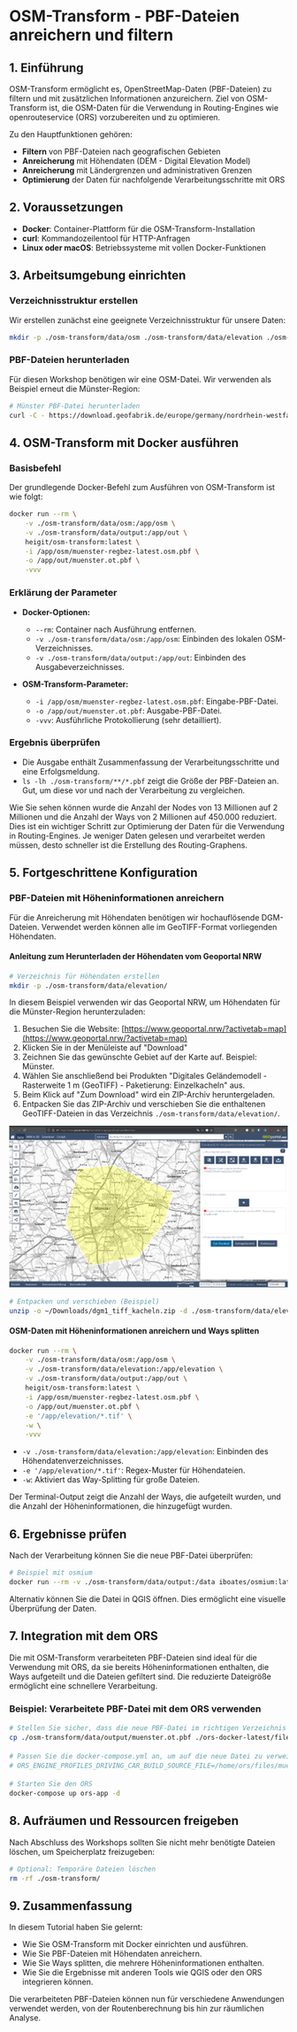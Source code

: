 # OSM-Transform - PBF-Dateien anreichern und filtern

## 1. Einführung

OSM-Transform ermöglicht es, OpenStreetMap-Daten (PBF-Dateien) zu filtern und mit zusätzlichen Informationen anzureichern.
Ziel von OSM-Transform ist, die OSM-Daten für die Verwendung in Routing-Engines wie openrouteservice (ORS) vorzubereiten und zu optimieren.

Zu den Hauptfunktionen gehören:

- **Filtern** von PBF-Dateien nach geografischen Gebieten
- **Anreicherung** mit Höhendaten (DEM - Digital Elevation Model)
- **Anreicherung** mit Ländergrenzen und administrativen Grenzen
- **Optimierung** der Daten für nachfolgende Verarbeitungsschritte mit ORS

## 2. Voraussetzungen

- **Docker**: Container-Plattform für die OSM-Transform-Installation
- **curl**: Kommandozeilentool für HTTP-Anfragen
- **Linux oder macOS**: Betriebssysteme mit vollen Docker-Funktionen

## 3. Arbeitsumgebung einrichten

### Verzeichnisstruktur erstellen

Wir erstellen zunächst eine geeignete Verzeichnisstruktur für unsere Daten:

```bash
mkdir -p ./osm-transform/data/osm ./osm-transform/data/elevation ./osm-transform/data/output
```

### PBF-Dateien herunterladen

Für diesen Workshop benötigen wir eine OSM-Datei.
Wir verwenden als Beispiel erneut die Münster-Region:

```bash
# Münster PBF-Datei herunterladen
curl -C - https://download.geofabrik.de/europe/germany/nordrhein-westfalen/muenster-regbez-latest.osm.pbf -o ./osm-transform/data/osm/muenster-regbez-latest.osm.pbf
```

## 4. OSM-Transform mit Docker ausführen

### Basisbefehl

Der grundlegende Docker-Befehl zum Ausführen von OSM-Transform ist wie folgt:

```bash
docker run --rm \
    -v ./osm-transform/data/osm:/app/osm \
    -v ./osm-transform/data/output:/app/out \
    heigit/osm-transform:latest \
    -i /app/osm/muenster-regbez-latest.osm.pbf \
    -o /app/out/muenster.ot.pbf \
    -vvv
```

### Erklärung der Parameter

- **Docker-Optionen:**
  - `--rm`: Container nach Ausführung entfernen.
  - `-v ./osm-transform/data/osm:/app/osm`: Einbinden des lokalen OSM-Verzeichnisses.
  - `-v ./osm-transform/data/output:/app/out`: Einbinden des Ausgabeverzeichnisses.

- **OSM-Transform-Parameter:**
  - `-i /app/osm/muenster-regbez-latest.osm.pbf`: Eingabe-PBF-Datei.
  - `-o /app/out/muenster.ot.pbf`: Ausgabe-PBF-Datei.
  - `-vvv`: Ausführliche Protokollierung (sehr detailliert).

### Ergebnis überprüfen

- Die Ausgabe enthält Zusammenfassung der Verarbeitungsschritte und eine Erfolgsmeldung.
- `ls -lh ./osm-transform/**/*.pbf` zeigt die Größe der PBF-Dateien an. Gut, um diese vor und nach der Verarbeitung zu vergleichen.

Wie Sie sehen können wurde die Anzahl der Nodes von 13 Millionen auf 2 Millionen und die Anzahl der Ways von 2 Millionen auf 450.000 reduziert.
Dies ist ein wichtiger Schritt zur Optimierung der Daten für die Verwendung in Routing-Engines.
Je weniger Daten gelesen und verarbeitet werden müssen, desto schneller ist die Erstellung des Routing-Graphens.

## 5. Fortgeschrittene Konfiguration

### PBF-Dateien mit Höheninformationen anreichern

Für die Anreicherung mit Höhendaten benötigen wir hochauflösende DGM-Dateien.
Verwendet werden können alle im GeoTIFF-Format vorliegenden Höhendaten.

#### Anleitung zum Herunterladen der Höhendaten vom Geoportal NRW

```bash
# Verzeichnis für Höhendaten erstellen
mkdir -p ./osm-transform/data/elevation/
```

In diesem Beispiel verwenden wir das Geoportal NRW, um Höhendaten für die Münster-Region herunterzuladen:

1. Besuchen Sie die Website: [https://www.geoportal.nrw/?activetab=map](https://www.geoportal.nrw/?activetab=map)
2. Klicken Sie in der Menüleiste auf "Download"
3. Zeichnen Sie das gewünschte Gebiet auf der Karte auf. Beispiel: Münster.
4. Wählen Sie anschließend bei Produkten "Digitales Geländemodell - Rasterweite 1 m (GeoTIFF) - Paketierung: Einzelkacheln" aus.
5. Beim Klick auf "Zum Download" wird ein ZIP-Archiv heruntergeladen.
6. Entpacken Sie das ZIP-Archiv und verschieben Sie die enthaltenen GeoTIFF-Dateien in das Verzeichnis `./osm-transform/data/elevation/`.

![GeoPortal NRW](../img/geoportal_nrw_download.png)

```bash
# Entpacken und verschieben (Beispiel)
unzip -o ~/Downloads/dgm1_tiff_kacheln.zip -d ./osm-transform/data/elevation/
```

#### OSM-Daten mit Höheninformationen anreichern und Ways splitten

```bash
docker run --rm \
    -v ./osm-transform/data/osm:/app/osm \
    -v ./osm-transform/data/elevation:/app/elevation \
    -v ./osm-transform/data/output:/app/out \
    heigit/osm-transform:latest \
    -i /app/osm/muenster-regbez-latest.osm.pbf \
    -o /app/out/muenster.ot.pbf \
    -e '/app/elevation/*.tif' \
    -w \
    -vvv
```

- `-v ./osm-transform/data/elevation:/app/elevation`: Einbinden des Höhendatenverzeichnisses.
- `-e '/app/elevation/*.tif'`: Regex-Muster für Höhendateien.
- `-w`: Aktiviert das Way-Splitting für große Dateien.

Der Terminal-Output zeigt die Anzahl der Ways, die aufgeteilt wurden, und die Anzahl der Höheninformationen, die hinzugefügt wurden.

## 6. Ergebnisse prüfen

Nach der Verarbeitung können Sie die neue PBF-Datei überprüfen:

```bash
# Beispiel mit osmium
docker run --rm -v ./osm-transform/data/output:/data iboates/osmium:latest fileinfo /data/muenster.ot.pbf
```

Alternativ können Sie die Datei in QGIS öffnen. Dies ermöglicht eine visuelle Überprüfung der Daten.

## 7. Integration mit dem ORS

Die mit OSM-Transform verarbeiteten PBF-Dateien sind ideal für die Verwendung mit ORS, da sie bereits Höheninformationen enthalten, die Ways aufgeteilt und die Dateien gefiltert sind. Die reduzierte Dateigröße ermöglicht eine schnellere Verarbeitung.

### Beispiel: Verarbeitete PBF-Datei mit dem ORS verwenden

```bash
# Stellen Sie sicher, dass die neue PBF-Datei im richtigen Verzeichnis ist
cp ./osm-transform/data/output/muenster.ot.pbf ./ors-docker-latest/files/

# Passen Sie die docker-compose.yml an, um auf die neue Datei zu verweisen
# ORS_ENGINE_PROFILES_DRIVING_CAR_BUILD_SOURCE_FILE=/home/ors/files/muenster.ot.pbf

# Starten Sie den ORS
docker-compose up ors-app -d
```

## 8. Aufräumen und Ressourcen freigeben

Nach Abschluss des Workshops sollten Sie nicht mehr benötigte Dateien löschen, um Speicherplatz freizugeben:

```bash
# Optional: Temporäre Dateien löschen
rm -rf ./osm-transform/
```

## 9. Zusammenfassung

In diesem Tutorial haben Sie gelernt:

- Wie Sie OSM-Transform mit Docker einrichten und ausführen.
- Wie Sie PBF-Dateien mit Höhendaten anreichern.
- Wie Sie Ways splitten, die mehrere Höheninformationen enthalten.
- Wie Sie die Ergebnisse mit anderen Tools wie QGIS oder den ORS integrieren können.

Die verarbeiteten PBF-Dateien können nun für verschiedene Anwendungen verwendet werden, von der Routenberechnung bis hin zur räumlichen Analyse.
